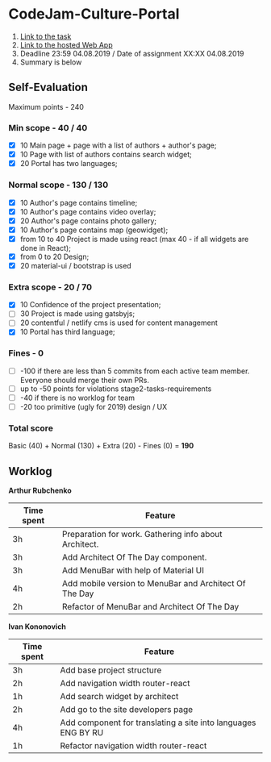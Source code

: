 # CodeJam-Culture-Portal

1. [Link to the task](https://github.com/rolling-scopes-school/tasks/blob/2018-Q3/tasks/codejam-culture-portal.md)
2. [Link to the hosted Web App](http://ivankononovich.github.io/codejam-culture-portal)
3. Deadline 23:59 04.08.2019 / Date of assignment XX:XX 04.08.2019
4. Summary is below


## Self-Evaluation

Maximum points - 240

### Min scope - 40 / 40
- [X] 10 Main page + page with a list of authors + author's page;
- [X] 10 Page with list of authors contains search widget;
- [X] 20 Portal has two languages;

### Normal scope - 130 / 130
- [X] 10 Author's page contains timeline;
- [X] 10 Author's page contains video overlay;
- [X] 20 Author's page contains photo gallery;
- [X] 10 Author's page contains map (geowidget);
- [X] from 10 to 40 Project is made using react (max 40 - if all widgets are done in React);
- [X] from 0 to 20 Design;
- [X] 20 material-ui / bootstrap is used

### Extra scope - 20 / 70
- [x] 10 Confidence of the project presentation;
- [ ] 30 Project is made using gatsbyjs;
- [ ] 20 contentful / netlify cms is used for content management
- [X] 10 Portal has third language;

### Fines - 0
- [ ] -100 if there are less than 5 commits from each active team member. Everyone should merge their own PRs.
- [ ] up to -50 points for violations stage2-tasks-requirements
- [ ] -40 if there is no worklog for team
- [ ] -20 too primitive (ugly for 2019) design / UX

### Total score
Basic (40) + Normal (130) + Extra (20) - Fines (0) = **190**


## Worklog

**Arthur Rubchenko**

| Time spent | Feature |
|-------------|-------------|
| 3h | Preparation for work. Gathering info about Architect. |
| 3h | Add Architect Of The Day component. |
| 3h | Add MenuBar with help of Material UI |
| 4h | Add mobile version to MenuBar and Architect Of The Day |
| 2h | Refactor of MenuBar and Architect Of The Day |

**Ivan Kononovich**

| Time spent | Feature |
|-------------|-------------|
| 3h | Add base project structure |
| 2h | Add navigation width router-react  |
| 1h | Add search widget by architect |
| 2h | Add go to the site developers page |
| 4h | Add component for translating a site into languages ENG BY RU |
| 1h | Refactor navigation width router-react |

